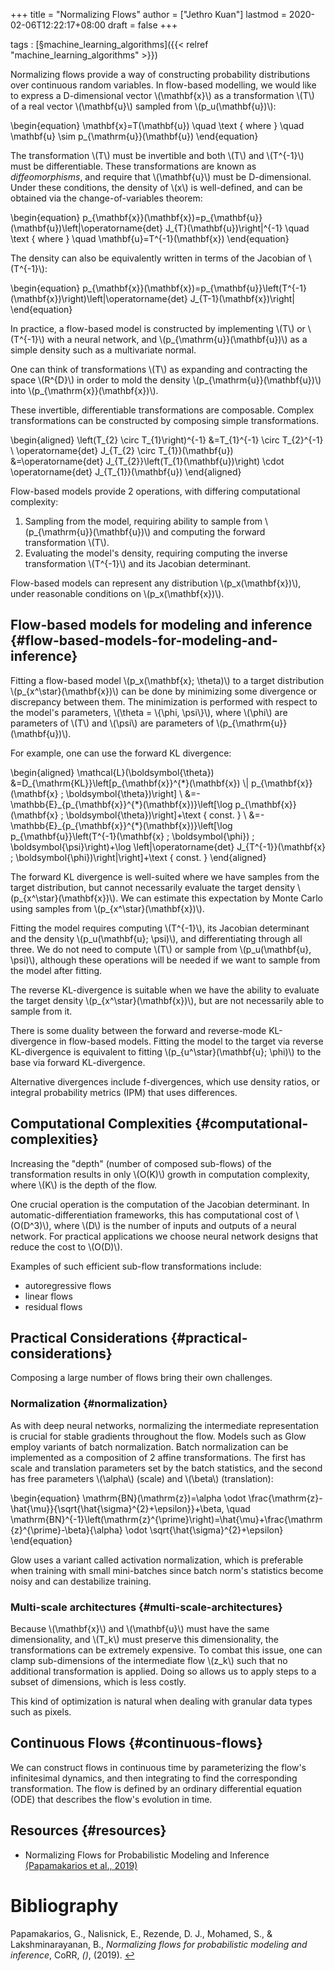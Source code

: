 +++
title = "Normalizing Flows"
author = ["Jethro Kuan"]
lastmod = 2020-02-06T12:22:17+08:00
draft = false
+++

tags
: [§machine\_learning\_algorithms]({{< relref "machine_learning_algorithms" >}})

Normalizing flows provide a way of constructing probability
distributions over continuous random variables. In flow-based
modelling, we would like to express a D-dimensional vector
\\(\mathbf{x}\\) as a transformation \\(T\\) of a real vector \\(\mathbf{u}\\)
sampled from \\(p\_u(\mathbf{u})\\):

\begin{equation}
  \mathbf{x}=T(\mathbf{u}) \quad \text { where } \quad \mathbf{u} \sim p\_{\mathrm{u}}(\mathbf{u})
\end{equation}

The transformation \\(T\\) must be invertible and both \\(T\\) and \\(T^{-1}\\)
must be differentiable. These transformations are known as
_diffeomorphisms_, and require that \\(\mathbf{u}\\) must be
D-dimensional. Under these conditions, the density of \\(x\\) is
well-defined, and can be obtained via the change-of-variables theorem:

\begin{equation}
  p\_{\mathbf{x}}(\mathbf{x})=p\_{\mathbf{u}}(\mathbf{u})\left|\operatorname{det} J\_{T}(\mathbf{u})\right|^{-1} \quad \text { where } \quad \mathbf{u}=T^{-1}(\mathbf{x})
\end{equation}

The density can also be equivalently written in terms of the Jacobian
of \\(T^{-1}\\):

\begin{equation}
  p\_{\mathbf{x}}(\mathbf{x})=p\_{\mathbf{u}}\left(T^{-1}(\mathbf{x})\right)\left|\operatorname{det} J\_{T-1}(\mathbf{x})\right|
\end{equation}

In practice, a flow-based model is constructed by implementing \\(T\\) or
\\(T^{-1}\\) with a neural network, and \\(p\_{\mathrm{u}}(\mathbf{u})\\) as a
simple density such as a multivariate normal.

One can think of transformations \\(T\\) as expanding and contracting the
space \\(R^{D}\\) in order to mold the density
\\(p\_{\mathrm{u}}(\mathbf{u})\\) into \\(p\_{\mathrm{x}}(\mathbf{x})\\).

These invertible, differentiable transformations are composable.
Complex transformations can be constructed by composing simple
transformations.

\begin{aligned}
  \left(T\_{2} \circ T\_{1}\right)^{-1} &=T\_{1}^{-1} \circ T\_{2}^{-1} \\ \operatorname{det} J\_{T\_{2} \circ T\_{1}}(\mathbf{u}) &=\operatorname{det} J\_{T\_{2}}\left(T\_{1}(\mathbf{u})\right) \cdot \operatorname{det} J\_{T\_{1}}(\mathbf{u})
\end{aligned}

Flow-based models provide 2 operations, with differing computational complexity:

1.  Sampling from the model, requiring ability to sample from
    \\(p\_{\mathrm{u}}(\mathbf{u})\\) and computing the forward
    transformation \\(T\\).
2.  Evaluating the model's density, requiring computing the inverse
    transformation \\(T^{-1}\\) and its Jacobian determinant.

Flow-based models can represent any distribution \\(p\_x(\mathbf{x})\\),
under reasonable conditions on \\(p\_x(\mathbf{x})\\).


## Flow-based models for modeling and inference {#flow-based-models-for-modeling-and-inference}

Fitting a flow-based model \\(p\_x(\mathbf{x}; \theta)\\) to a target
distribution \\(p\_{x^\star}(\mathbf{x})\\) can be done by minimizing some
divergence or discrepancy between them. The minimization is performed
with respect to the model's parameters, \\(\theta = \\{\phi, \psi\\}\\),
where \\(\phi\\) are parameters of \\(T\\) and \\(\psi\\) are parameters of
\\(p\_{\mathrm{u}}(\mathbf{u})\\).

For example, one can use the forward KL divergence:

\begin{aligned} \mathcal{L}(\boldsymbol{\theta}) &=D\_{\mathrm{KL}}\left[p\_{\mathbf{x}}^{\*}(\mathbf{x}) \\| p\_{\mathbf{x}}(\mathbf{x} ; \boldsymbol{\theta})\right] \\ &=-\mathbb{E}\_{p\_{\mathbf{x}}^{\*}(\mathbf{x})}\left[\log p\_{\mathbf{x}}(\mathbf{x} ; \boldsymbol{\theta})\right]+\text { const. } \\ &=-\mathbb{E}\_{p\_{\mathbf{x}}^{\*}(\mathbf{x})}\left[\log p\_{\mathbf{u}}\left(T^{-1}(\mathbf{x} ; \boldsymbol{\phi}) ; \boldsymbol{\psi}\right)+\log \left|\operatorname{det} J\_{T^{-1}}(\mathbf{x} ; \boldsymbol{\phi})\right|\right]+\text { const. } \end{aligned}

The forward KL divergence is well-suited where we have samples from
the target distribution, but cannot necessarily evaluate the target
density \\(p\_{x^\star}(\mathbf{x})\\). We can estimate this expectation by
Monte Carlo using samples from \\(p\_{x^\star}(\mathbf{x})\\).

Fitting the model requires computing \\(T^{-1}\\), its Jacobian
determinant and the density \\(p\_u(\mathbf{u}; \psi)\\), and
differentiating through all three. We do not need to compute \\(T\\) or
sample from \\(p\_u(\mathbf{u}, \psi)\\), although these operations will be
needed if we want to sample from the model after fitting.

The reverse KL-divergence is suitable when we have the ability to
evaluate the target density \\(p\_{x^\star}(\mathbf{x})\\), but are not
necessarily able to sample from it.

There is some duality between the forward and reverse-mode
KL-divergence in flow-based models. Fitting the model to the target
via reverse KL-divergence is equivalent to fitting
\\(p\_{u^\star}(\mathbf{u}; \phi)\\) to the base via forward KL-divergence.

Alternative divergences include f-divergences, which use density
ratios, or integral probability metrics (IPM) that uses differences.


## Computational Complexities {#computational-complexities}

Increasing the "depth" (number of composed sub-flows) of the
transformation results in only \\(O(K)\\) growth in computation
complexity, where \\(K\\) is the depth of the flow.

One crucial operation is the computation of the Jacobian determinant.
In automatic-differentiation frameworks, this has computational cost
of \\(O(D^3)\\), where \\(D\\) is the number of inputs and outputs of a neural
network. For practical applications we choose neural network designs
that reduce the cost to \\(O(D)\\).

Examples of such efficient sub-flow transformations include:

-   autoregressive flows
-   linear flows
-   residual flows


## Practical Considerations {#practical-considerations}

Composing a large number of flows bring their own challenges.


### Normalization {#normalization}

As with deep neural networks, normalizing the intermediate
representation is crucial for stable gradients throughout the flow.
Models such as Glow employ variants of batch normalization. Batch
normalization can be implemented as a composition of 2 affine
transformations. The first has scale and translation parameters set
by the batch statistics, and the second has free parameters \\(\alpha\\)
(scale) and \\(\beta\\) (translation):

\begin{equation}
  \mathrm{BN}(\mathrm{z})=\alpha \odot \frac{\mathrm{z}-\hat{\mu}}{\sqrt{\hat{\sigma}^{2}+\epsilon}}+\beta, \quad \mathrm{BN}^{-1}\left(\mathrm{z}^{\prime}\right)=\hat{\mu}+\frac{\mathrm{z}^{\prime}-\beta}{\alpha} \odot \sqrt{\hat{\sigma}^{2}+\epsilon}
\end{equation}

Glow uses a variant called activation normalization, which is
preferable when training with small mini-batches since batch norm's
statistics become noisy and can destabilize training.


### Multi-scale architectures {#multi-scale-architectures}

Because \\(\mathbf{x}\\) and \\(\mathbf{u}\\) must have the same
dimensionality, and \\(T\_k\\) must preserve this dimensionality, the
transformations can be extremely expensive. To combat this issue, one
can clamp sub-dimensions of the intermediate flow \\(z\_k\\) such that no
additional transformation is applied. Doing so allows us to apply
steps to a subset of dimensions, which is less costly.

This kind of optimization is natural when dealing with granular data
types such as pixels.


## Continuous Flows {#continuous-flows}

We can construct flows in continuous time by parameterizing the flow's
infinitesimal dynamics, and then integrating to find the corresponding
transformation. The flow is defined by an ordinary differential
equation (ODE) that describes the flow's evolution in time.


## Resources {#resources}

-   Normalizing Flows for Probabilistic Modeling and Inference <a id="a4fefb8e3be96de786eb8c74324ec9e5" href="#papamakarios19_normal_flows_probab_model_infer">(Papamakarios et al., 2019)</a>

# Bibliography
<a id="papamakarios19_normal_flows_probab_model_infer" target="_blank">Papamakarios, G., Nalisnick, E., Rezende, D. J., Mohamed, S., & Lakshminarayanan, B., *Normalizing flows for probabilistic modeling and inference*, CoRR, *()*,  (2019). </a> [↩](#a4fefb8e3be96de786eb8c74324ec9e5)
